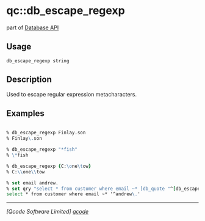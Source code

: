 qc::db_escape_regexp
====================

part of [Database API](../db.md)

Usage
-----
`db_escape_regexp string`

Description
-----------
Used to escape regular expression metacharacters.

Examples
--------
```tcl

% db_escape_regexp Finlay.son
% Finlay\.son

% db_escape_regexp "*fish"
% \*fish

% db_escape_regexp {C:\one\tow}
% C:\\one\\tow

% set email andrew.
% set qry "select * from customer where email ~* [db_quote "^[db_escape_regexp $email]"]"
select * from customer where email ~* '^andrew\.'

```

----------------------------------
*[Qcode Software Limited] [qcode]*

[qcode]: http://www.qcode.co.uk "Qcode Software"